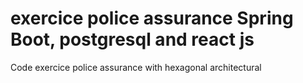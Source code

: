 # exercice police assurance Spring Boot, postgresql and react js
Code exercice police assurance with hexagonal architectural

